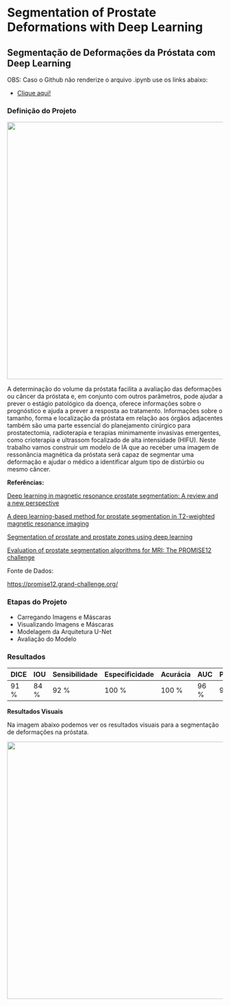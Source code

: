 # Segmentation of Prostate Deformations with Deep Learning

## Segmentação de Deformações da Próstata com Deep Learning

OBS: Caso o Github não renderize o arquivo .ipynb use os links abaixo:

- <a href="https://nbviewer.org/github/Julio-M39/12-Segmentation_Prostate_Deformations_with_Deep_Learning/blob/main/Segmenta%C3%A7%C3%A3o%20de%20Deforma%C3%A7%C3%B5es%20da%20Pr%C3%B3stata.ipynb">Clique aqui!</a> 

### Definição do Projeto

<div>
<img src="https://user-images.githubusercontent.com/54995990/191143197-2333b041-fbe3-4ba5-8d42-fe03ed7af36b.png" width="600px" />
</div>

A determinação do volume da próstata facilita a avaliação das deformações ou câncer da próstata e, em conjunto com outros parâmetros, pode ajudar a prever o estágio patológico da doença, oferece informações sobre o prognóstico e ajuda a prever a resposta ao tratamento. Informações sobre o tamanho, forma e localização da próstata em relação aos órgãos adjacentes também são uma parte essencial do planejamento cirúrgico para prostatectomia, radioterapia e terapias minimamente invasivas emergentes, como crioterapia e ultrassom focalizado de alta intensidade (HIFU). Neste trabalho vamos construir um modelo de IA que ao receber uma imagem de 
ressonância magnética da próstata será capaz de segmentar uma deformação e ajudar o médico a identificar algum tipo de distúrbio ou mesmo câncer.

**Referências:**

<a href="https://arxiv.org/abs/2011.07795">Deep learning in magnetic resonance prostate segmentation: A review and a new perspective</a>

<a href="https://arxiv.org/abs/1901.09462">A deep learning-based method for prostate segmentation in T2-weighted magnetic resonance 
imaging</a>

<a href="https://link.springer.com/article/10.1007/s00066-020-01607-x">Segmentation of prostate and prostate zones using deep learning</a>

<a href="https://www.sciencedirect.com/science/article/abs/pii/S1361841513001734">Evaluation of prostate segmentation algorithms for MRI: The PROMISE12 challenge</a>

Fonte de Dados:

https://promise12.grand-challenge.org/

### Etapas do Projeto

- Carregando Imagens e Máscaras
- Visualizando Imagens e Máscaras
- Modelagem da Arquitetura U-Net
- Avaliação do Modelo

### Resultados

| DICE   | IOU     | Sensibilidade | Especificidade | Acurácia | AUC | Precisão | Fscore |
| ------ | ------- | ------------- | -------------- | -------- | --- | -------- | ------ |
|  91 %  |   84 %  | 92 %          | 100 %          | 100 %    | 96 %| 91 %     | 91 %   |

**Resultados Visuais**

Na imagem abaixo podemos ver os resultados visuais para a segmentação de deformações na próstata.

<div>
<img src="https://user-images.githubusercontent.com/54995990/192004341-b2f87cdd-39f2-44e8-9ccc-0ea9f98ea471.png" width="600px" />
</div>
